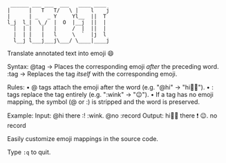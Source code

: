 ```
 ______ ___ ___  ___   ____ ____
|      |   T   T/   \ |    l    j
|      | _   _ Y     Yl__  ||  T
l_j  l_|  \_/  |  O  |__j  ||  |
  |  | |   |   |     /  |  ||  |
  |  | |   |   l     \  `  |j  l
  l__j l___j___j\___/ \____|____j
```

Translate annotated text into emoji 😄

Syntax:
@tag → Places the corresponding emoji _after_ the preceding word.
:tag → Replaces the tag _itself_ with the corresponding emoji.

Rules:
• @ tags attach the emoji after the word (e.g. "@hi" → "hi🙋🏻").
• : tags replace the tag entirely (e.g. ":wink" → "😉").
• If a tag has no emoji mapping, the symbol (@ or :) is stripped and the word is preserved.

Example:
Input: @hi there :! :wink. @no :record
Output: hi🙋🏻 there ❗️ 😉. no record

Easily customize emoji mappings in the source code.

Type `:q` to quit.
